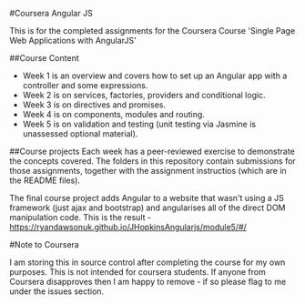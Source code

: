 #Coursera Angular JS

This is for the completed assignments for the Coursera Course 'Single Page Web Applications with AngularJS'

##Course Content
* Week 1 is an overview and covers how to set up an Angular app with a controller and some expressions.
* Week 2 is on services, factories, providers and conditional logic.
* Week 3 is on directives and promises.
* Week 4 is on components, modules and routing.
* Week 5 is on validation and testing (unit testing via Jasmine is unassessed optional material).

##Course projects
Each week has a peer-reviewed exercise to demonstrate the concepts covered. The folders in this repository contain submissions for those assignments, together with the assignment instructios (which are in the README files).

The final course project adds Angular to a website that wasn't using a JS framework (just ajax and bootstrap) and angularises all of the direct DOM manipulation code. This is the result - https://ryandawsonuk.github.io/JHopkinsAngularjs/module5/#/

#Note to Coursera

I am storing this in source control after completing the course for my own purposes. This is not intended for coursera students. If anyone from Coursera disapproves then I am happy to remove - if so please flag to me under the issues section.
